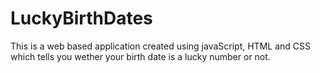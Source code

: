 # LuckyBirthDates
This is a web based application created using javaScript, HTML and CSS which tells you wether your birth date is a lucky number or not.


